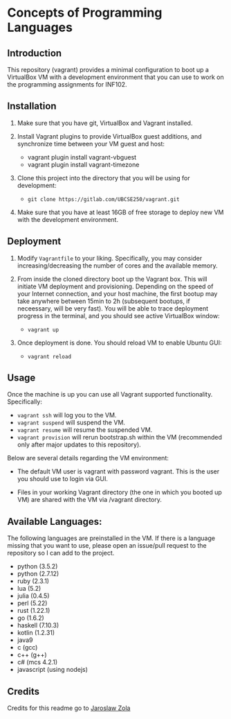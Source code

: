 # Concepts of Programming Languages

## Introduction
This repository (vagrant) provides a minimal configuration to boot up a VirtualBox VM with a development environment that you can use to work on the programming assignments for INF102.

## Installation

1. Make sure that you have git, VirtualBox and Vagrant installed.
2. Install Vagrant plugins to provide VirtualBox guest additions, and synchronize time between your VM guest and host:
	+ vagrant plugin install vagrant-vbguest
	+ vagrant plugin install vagrant-timezone
3. Clone this project into the directory that you will be using for development:
	+ `git clone https://gitlab.com/UBCSE250/vagrant.git`

4. Make sure that you have at least 16GB of free storage to deploy new VM with the development environment.

## Deployment

1. Modify `Vagrantfile` to your liking. Specifically, you may consider increasing/decreasing the number of cores and the available memory.

2. From inside the cloned directory boot up the Vagrant box. This will initiate VM deployment and provisioning. Depending on the speed of your Internet connection, and your host machine, the first bootup may take anywhere between 15min to 2h (subsequent bootups, if neceessary, will be very fast). You will be able to trace deployment
progress in the terminal, and you should see active VirtualBox window:
	+ ```vagrant up```

3. Once deployment is done. You should reload VM to enable Ubuntu GUI:
	+ ```vagrant reload```

## Usage

Once the machine is up you can use all Vagrant supported functionality. Specifically:

+ ```vagrant ssh``` will log you to the VM.
+ ```vagrant suspend``` will suspend the VM.
+ ```vagrant resume``` will resume the suspended VM.
+ ```vagrant provision``` will rerun bootstrap.sh within the VM (recommended only after major updates to this repository).

Below are several details regarding the VM environment:
+ The default VM user is vagrant with password vagrant. This is the user you should use to login via GUI.

+ Files in your working Vagrant directory (the one in which you booted up VM) are shared with the VM via /vagrant directory.

## Available Languages:
The following languages are preinstalled in the VM. If there is a language missing that you want to use, please open an issue/pull request to the repository so I can add to the project.

+ python (3.5.2)
+ python (2.7.12)
+ ruby (2.3.1)
+ lua (5.2)
+ julia (0.4.5)
+ perl (5.22)
+ rust (1.22.1)
+ go (1.6.2)
+ haskell (7.10.3)
+ kotlin (1.2.31)
+ java9
+ c (gcc)
+ c++ (g++)
+ c# (mcs 4.2.1)
+ javascript (using nodejs)

## Credits
Credits for this readme go to [Jaroslaw Zola](https://gitlab.com/UBCSE250/vagrant/tree/master)
